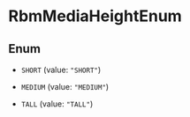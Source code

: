 

# RbmMediaHeightEnum

## Enum


* `SHORT` (value: `"SHORT"`)

* `MEDIUM` (value: `"MEDIUM"`)

* `TALL` (value: `"TALL"`)



